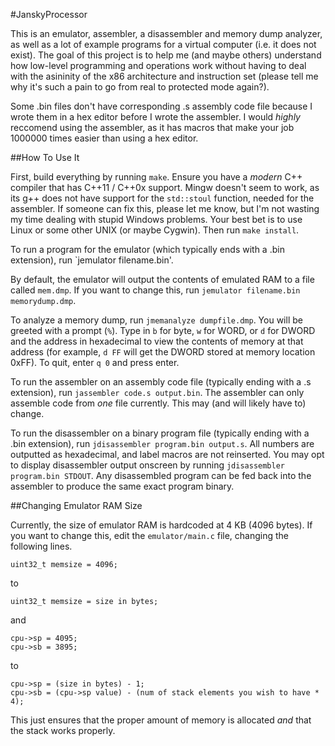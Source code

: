 #JanskyProcessor

This is an emulator, assembler, a disassembler and memory dump analyzer, as well as a lot of example programs for a virtual computer (i.e. it does not exist). The goal of this project is to help me (and maybe others) understand how low-level programming and operations work without having to deal with the asininity of the x86 architecture and instruction set (please tell me why it's such a pain to go from real to protected mode again?). 

Some .bin files don't have corresponding .s assembly code file because I wrote them in a hex editor before I wrote the assembler. I would *highly* reccomend using the assembler, as it has macros that make your job 1000000 times easier than using a hex editor.

##How To Use It

First, build everything by running `make`. Ensure you have a *modern* C++ compiler that has C++11 / C++0x support. Mingw doesn't seem to work, as its g++ does not have support for the `std::stoul` function, needed for the assembler. If someone can fix this, please let me know, but I'm not wasting my time dealing with stupid Windows problems. Your best bet is to use Linux or some other UNIX (or maybe Cygwin). Then run `make install`.

To run a program for the emulator (which typically ends with a .bin extension), run `jemulator filename.bin'.

By default, the emulator will output the contents of emulated RAM to a file called `mem.dmp`. If you want to change this, run `jemulator filename.bin memorydump.dmp`.

To analyze a memory dump, run `jmemanalyze dumpfile.dmp`. You will be greeted with a prompt (`%`). Type in `b` for byte, `w` for WORD, or `d` for DWORD and the address in hexadecimal to view the contents of memory at that address (for example, `d FF` will get the DWORD stored at memory location 0xFF). To quit, enter `q 0` and press enter.

To run the assembler on an assembly code file (typically ending with a .s extension), run `jassembler code.s output.bin`. The assembler can only assemble code from *one* file currently. This may (and will likely have to) change.

To run the disassembler on a binary program file (typically ending with a .bin extension), run `jdisassembler program.bin output.s`. All numbers are  outputted as hexadecimal, and label macros are not reinserted. You may opt to display disassembler output onscreen by running `jdisassembler program.bin STDOUT`. Any disassembled program can be fed back into the assembler to produce the same exact program binary.


##Changing Emulator RAM Size

Currently, the size of emulator RAM is hardcoded at 4 KB (4096 bytes). If you want to change this, edit the `emulator/main.c` file, changing the following lines.

```
uint32_t memsize = 4096;
```

to

```
uint32_t memsize = size in bytes;
```

and

```
cpu->sp = 4095;
cpu->sb = 3895;
```

to

```
cpu->sp = (size in bytes) - 1;
cpu->sb = (cpu->sp value) - (num of stack elements you wish to have * 4);
```

This just ensures that the proper amount of memory is allocated *and* that the stack works properly.
